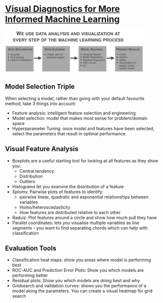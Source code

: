 # [Visual Diagnostics for More Informed Machine Learning](https://www.youtube.com/watch?v=Nt5HaoVKcvY)

![workflow](../resources/ml_steps.png)

## Model Selection Triple
When selecting a model, rather than going with your default favourite method, take 3 things into account:
- Feature analysis: intelligent feature selection and engineering
- Model selection: model that makes most sense for problem/domain space
- Hyperparameter Tuning: once model and features have been selected, select the parameters that result in optimal performance.

## Visual Feature Analysis
- Boxplots are a useful starting tool for looking at all features as they show you:
	- Central tendency
	- Distribution
	- Outliers
- Histograms let you examine the distribution of a feature
- Sploms: Pairwise plots of features to identify:
	- pairwise linear, quadratic and exponential relationships between variables
	- Homo/heteroscedasticity
	- How features are distributed relative to each other
- Raduiz: Plot features around a circle and show how much pull they have
- Parallel coordinates: lets you visualise multiple variables as line segments - you want to find separating chords which can help with classification

## Evaluation Tools
- Classification heat maps: show you areas where model is performing best
- ROC-AUC and Prediction Error Plots: Show you which models are performing better
- Residual plots: Show you which models are doing best and why
- Gridsearch and validation curves: shows you the performance of a model along the parameters. You can create a visual heatmap for grid search